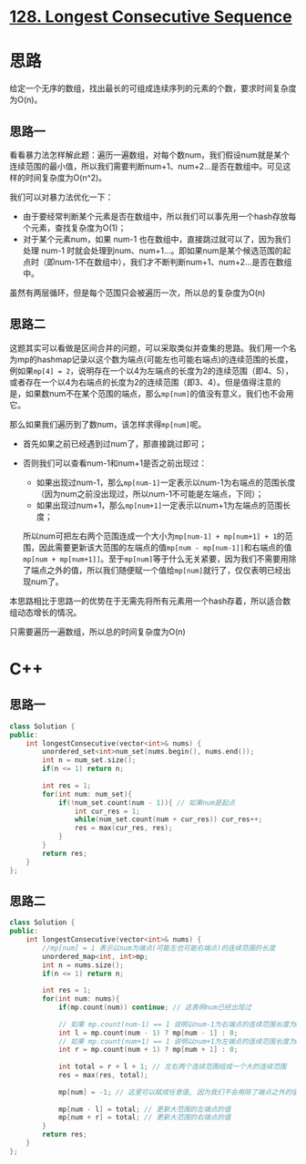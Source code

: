 # [128. Longest Consecutive Sequence](https://leetcode.com/problems/longest-consecutive-sequence/)

# 思路

给定一个无序的数组，找出最长的可组成连续序列的元素的个数，要求时间复杂度为O(n)。

## 思路一

看看暴力法怎样解此题：遍历一遍数组，对每个数num，我们假设num就是某个连续范围的最小值，所以我们需要判断num+1、num+2...是否在数组中。可见这样的时间复杂度为O(n^2)。

我们可以对暴力法优化一下：
* 由于要经常判断某个元素是否在数组中，所以我们可以事先用一个hash存放每个元素，查找复杂度为O(1)；
* 对于某个元素num，如果 num-1 也在数组中，直接跳过就可以了，因为我们处理 num-1 时就会处理到num、num+1...。即如果num是某个候选范围的起点时（即num-1不在数组中），我们才不断判断num+1、num+2...是否在数组中。

虽然有两层循环，但是每个范围只会被遍历一次，所以总的复杂度为O(n)

## 思路二

这题其实可以看做是区间合并的问题，可以采取类似并查集的思路。我们用一个名为mp的hashmap记录以这个数为端点(可能左也可能右端点)的连续范围的长度，例如果`mp[4] = 2`，说明存在一个以4为左端点的长度为2的连续范围（即4、5），或者存在一个以4为右端点的长度为2的连续范围（即3、4）。但是值得注意的是，如果数num不在某个范围的端点，那么`mp[num]`的值没有意义，我们也不会用它。

那么如果我们遍历到了数num，该怎样求得`mp[num]`呢。
* 首先如果之前已经遇到过num了，那直接跳过即可；
* 否则我们可以查看num-1和num+1是否之前出现过：
    * 如果出现过num-1，那么`mp[num-1]`一定表示以num-1为右端点的范围长度（因为num之前没出现过，所以num-1不可能是左端点，下同）；
    * 如果出现过num+1，那么`mp[num+1]`一定表示以num+1为左端点的范围长度；
    
    所以num可把左右两个范围连成一个大小为`mp[num-1] + mp[num+1] + 1`的范围，因此需要更新该大范围的左端点的值`mp[num - mp[num-1]]`和右端点的值`mp[num + mp[num+1]]`。至于`mp[num]`等于什么无关紧要，因为我们不需要用除了端点之外的值，所以我们随便赋一个值给`mp[num]`就行了，仅仅表明已经出现num了。

本思路相比于思路一的优势在于无需先将所有元素用一个hash存着，所以适合数组动态增长的情况。

只需要遍历一遍数组，所以总的时间复杂度为O(n)

# C++
## 思路一
``` C++
class Solution {
public:
    int longestConsecutive(vector<int>& nums) {
        unordered_set<int>num_set(nums.begin(), nums.end());
        int n = num_set.size();
        if(n <= 1) return n;
        
        int res = 1;
        for(int num: num_set){
            if(!num_set.count(num - 1)){ // 如果num是起点
                int cur_res = 1;
                while(num_set.count(num + cur_res)) cur_res++;
                res = max(cur_res, res);
            }
        }
        return res;
    }
};
```

## 思路二
``` C++
class Solution {
public:
    int longestConsecutive(vector<int>& nums) {
        //mp[num] = i 表示以num为端点(可能左也可能右端点)的连续范围的长度
        unordered_map<int, int>mp;
        int n = nums.size();
        if(n <= 1) return n;
        
        int res = 1;
        for(int num: nums){
            if(mp.count(num)) continue; // 这表明num已经出现过
            
            // 如果 mp.count(num-1) == 1 说明以num-1为右端点的连续范围长度为mp[num-1]
            int l = mp.count(num - 1) ? mp[num - 1] : 0;
            // 如果 mp.count(num+1) == 1 说明以num+1为左端点的连续范围长度为mp[num-1]
            int r = mp.count(num + 1) ? mp[num + 1] : 0;
            
            int total = r + l + 1; // 左右两个连续范围组成一个大的连续范围
            res = max(res, total);
            
            mp[num] = -1; // 这里可以赋成任意值, 因为我们不会用除了端点之外的值
        
            mp[num - l] = total; // 更新大范围的左端点的值
            mp[num + r] = total; // 更新大范围的右端点的值
        }
        return res;
    }
};
```